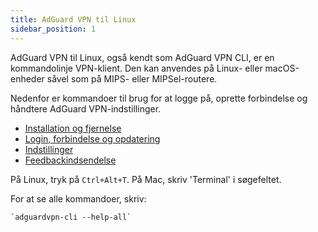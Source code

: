```yaml
---
title: AdGuard VPN til Linux
sidebar_position: 1
---
```


AdGuard VPN til Linux, også kendt som AdGuard VPN CLI, er en kommandolinje VPN-klient. Den kan anvendes på Linux- eller macOS-enheder såvel som på MIPS- eller MIPSel-routere.

Nedenfor er kommandoer til brug for at logge på, oprette forbindelse og håndtere AdGuard VPN-indstillinger.

- [Installation og fjernelse](/adguard-vpn-for-linux/installation)
- [Login, forbindelse og opdatering](/adguard-vpn-for-linux/login)
- [Indstillinger](/adguard-vpn-for-linux/settings)
- [Feedbackindsendelse](/adguard-vpn-for-linux/feedback)

På Linux, tryk på `Ctrl+Alt+T`. På Mac, skriv 'Terminal' i søgefeltet.

For at se alle kommandoer, skriv:

```
`adguardvpn-cli --help-all`
```
